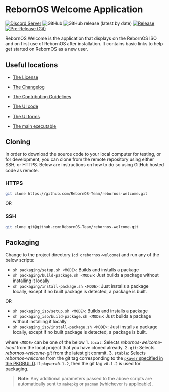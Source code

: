 # RebornOS Welcome Application

[![Discord Server](https://dcbadge.vercel.app/api/server/cU5s6MPpQH?style=flat)](https://discord.gg/cU5s6MPpQH)
![GitHub](https://img.shields.io/github/license/rebornos-team/rebornos-welcome)
![GitHub release (latest by date)](https://img.shields.io/github/v/release/rebornos-team/rebornos-welcome)
[![Release](https://github.com/RebornOS-Team/rebornos-welcome/actions/workflows/release.yml/badge.svg)](https://github.com/RebornOS-Team/rebornos-welcome/actions/workflows/release.yml)
[![Pre-Release (Git)](https://github.com/RebornOS-Team/rebornos-welcome/actions/workflows/pre_release.yml/badge.svg)](https://github.com/RebornOS-Team/rebornos-welcome/actions/workflows/pre_release.yml)


RebornOS Welcome is the application that displays on the RebornOS ISO and on first use of RebornOS after installation. 
It contains basic links to help get started on RebornOS as a new user.

## Useful locations

- [The License](LICENSE)
- [The Changelog](CHANGELOG.md)
- [The Contributing Guidelines](CONTRIBUTING.md)
  
- [The UI code](user_interface/gtk/code/main.py)
- [The UI forms](user_interface/gtk/forms/main.glade)
- [The main executable](main.py)


## Cloning

In order to download the source code to your local computer for testing, or for development, you can clone from the remote repository using either SSH, or HTTPS. Below are instructions on how to do so using GitHub hosted code as remote.

### HTTPS

```bash
git clone https://github.com/RebornOS-Team/rebornos-welcome.git 
```

OR

### SSH

```bash
git clone git@github.com:RebornOS-Team/rebornos-welcome.git
```

## Packaging

Change to the project directory (`cd crebornos-welcome`) and run any of the below scripts:
- `sh packaging/setup.sh <MODE>`: Builds and installs a package
- `sh packaging/build-package.sh <MODE>`: Just builds a package without installing it locally
- `sh packaging/install-package.sh <MODE>`: Just installs a package locally, except if no built package is detected, a package is built.
 
OR

- `sh packaging_iso/setup.sh <MODE>`: Builds and installs a package
- `sh packaging_iso/build-package.sh <MODE>`: Just builds a package without installing it locally
- `sh packaging_iso/install-package.sh <MODE>`: Just installs a package locally, except if no built package is detected, a package is built.

where `<MODE>` can be one of the below
     1. `local`: Selects *rebornos-welcome-local* from the local project that you have cloned already.
     2. `git`: Selects *rebornos-welcome-git* from the latest git commit.
     3. `stable`: Selects *rebornos-welcome* from the git tag corresponding to the [`pkgver` specified in the PKGBUILD](https://github.com/RebornOS-Team/rebornos-welcome/blob/main/packaging/rebornos-welcome/PKGBUILD#L5). If `pkgver=0.1.2`, then the git tag `v0.1.2` is used for packaging. 
     
> **Note**: Any additional parameters passed to the above scripts are automatically sent to `makepkg` or `pacman` (whichever is applicable).

